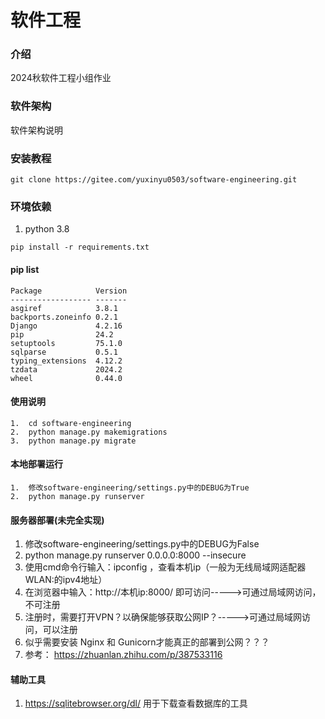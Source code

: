 # 软件工程

### 介绍
2024秋软件工程小组作业
### 软件架构
软件架构说明

### 安装教程
```commandline
git clone https://gitee.com/yuxinyu0503/software-engineering.git
```
### 环境依赖
1.  python 3.8
```shell
pip install -r requirements.txt
```

#### pip list
```shell
Package            Version
------------------ -------
asgiref            3.8.1
backports.zoneinfo 0.2.1
Django             4.2.16
pip                24.2
setuptools         75.1.0
sqlparse           0.5.1
typing_extensions  4.12.2
tzdata             2024.2
wheel              0.44.0
```

#### 使用说明
```shell
1.  cd software-engineering
2.  python manage.py makemigrations
3.  python manage.py migrate
```
#### 本地部署运行
```shell
1.  修改software-engineering/settings.py中的DEBUG为True
2.  python manage.py runserver
```
#### 服务器部署(未完全实现)
1.  修改software-engineering/settings.py中的DEBUG为False
2.  python manage.py runserver 0.0.0.0:8000 --insecure
3.  使用cmd命令行输入：ipconfig ，查看本机ip（一般为无线局域网适配器 WLAN:的ipv4地址）
4.  在浏览器中输入：http://本机ip:8000/ 即可访问----->可通过局域网访问，不可注册
5.  注册时，需要打开VPN？以确保能够获取公网IP？----->可通过局域网访问，可以注册
6.  似乎需要安装 Nginx 和 Gunicorn才能真正的部署到公网？？？
7.  参考： https://zhuanlan.zhihu.com/p/387533116

#### 辅助工具
1.  https://sqlitebrowser.org/dl/   用于下载查看数据库的工具